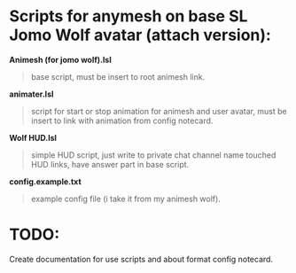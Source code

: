 # Scripts for anymesh on base SL Jomo Wolf avatar (attach version):

**Animesh (for jomo wolf).lsl** 
  >base script, must be insert to root animesh link.

**animater.lsl**
  >script for start or stop animation for animesh and user avatar, must be insert to link with animation from config notecard.

**Wolf HUD.lsl** 
  >simple HUD script, just write to private chat channel name touched HUD links, have answer part in base script.

**config.example.txt** 
  >example config file (i take it from my animesh wolf).


# TODO:

Create documentation for use scripts and about format config notecard.

